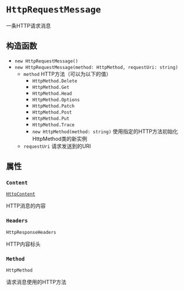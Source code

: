 # `HttpRequestMessage`

一条HTTP请求消息

## 构造函数

- `new HttpRequestMessage()`
- `new HttpRequestMessage(method: HttpMethod, requestUri: string)`
  - `method` HTTP方法（可以为以下的值）
    - `HttpMethod.Delete`
    - `HttpMethod.Get`
    - `HttpMethod.Head`
    - `HttpMethod.Options`
    - `HttpMethod.Patch`
    - `HttpMethod.Post`
    - `HttpMethod.Put`
    - `HttpMethod.Trace`
    - `new HttpMethod(method: string)` 使用指定的HTTP方法初始化HttpMethod类的新实例
  - `requestUri` 请求发送到的URI

## 属性

### `Content`

[`HttpContent`](System.Net.Http.HttpContent)

HTTP消息的内容

### `Headers`

`HttpResponseHeaders`

HTTP内容标头

### `Method`

`HttpMethod`

请求消息使用的HTTP方法
